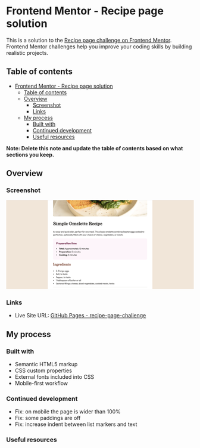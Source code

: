 # Frontend Mentor - Recipe page solution

This is a solution to the [Recipe page challenge on Frontend Mentor](https://www.frontendmentor.io/challenges/recipe-page-KiTsR8QQKm). Frontend Mentor challenges help you improve your coding skills by building realistic projects. 

## Table of contents

- [Frontend Mentor - Recipe page solution](#frontend-mentor---recipe-page-solution)
  - [Table of contents](#table-of-contents)
  - [Overview](#overview)
    - [Screenshot](#screenshot)
    - [Links](#links)
  - [My process](#my-process)
    - [Built with](#built-with)
    - [Continued development](#continued-development)
    - [Useful resources](#useful-resources)

**Note: Delete this note and update the table of contents based on what sections you keep.**

## Overview

### Screenshot

![](./screenshot.png)

### Links

- Live Site URL: [GitHub Pages - recipe-page-challenge](https://mkalmetieva.github.io/recipe-page-challenge/)

## My process

### Built with

- Semantic HTML5 markup
- CSS custom properties
- External fonts included into CSS
- Mobile-first workflow

### Continued development

- Fix: on mobile the page is wider than 100%
- Fix: some paddings are off
- Fix: increase indent between list markers and text

### Useful resources

